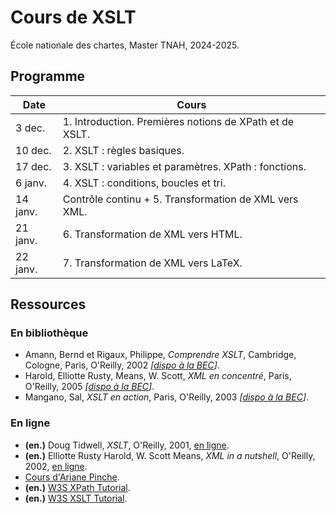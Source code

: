 # Cours de XSLT

École nationale des chartes, Master TNAH, 2024-2025.

## Programme

| Date      | Cours                                                   |
|-----------|---------------------------------------------------------|
| 3 dec.    | 1. Introduction. Premières notions de XPath et de XSLT. |
| 10 dec.   | 2. XSLT : règles basiques.                              |
| 17 dec.   | 3. XSLT : variables et paramètres. XPath : fonctions.   |
| 6 janv.   | 4. XSLT : conditions, boucles et tri.                   |
| 14 janv.  | Contrôle continu + 5. Transformation de XML vers XML.   |
| 21 janv.  | 6. Transformation de XML vers HTML.                     |
| 22 janv.  | 7. Transformation de XML vers LaTeX.                    |

## Ressources

### En bibliothèque
- Amann, Bernd et Rigaux, Philippe, _Comprendre XSLT_, Cambridge, Cologne, Paris, O'Reilly, 2002 _[[dispo à la BEC](https://catalogue.chartes.psl.eu/cgi-bin/koha/opac-detail.pl?biblionumber=17515)]_.
- Harold, Elliotte Rusty, Means, W. Scott, _XML en concentré_, Paris, O'Reilly, 2005 _[[dispo à la BEC](https://catalogue.chartes.psl.eu/cgi-bin/koha/opac-detail.pl?biblionumber=85823)]_.
- Mangano, Sal, _XSLT en action_, Paris, O'Reilly, 2003 _[[dispo à la BEC](https://catalogue.chartes.psl.eu/cgi-bin/koha/opac-detail.pl?biblionumber=85826)]_.

### En ligne
- __(en.)__ Doug Tidwell, _XSLT_, O'Reilly, 2001, [en ligne](https://docstore.mik.ua/orelly/xml/xslt/index.htm).
- __(en.)__ Elliotte Rusty Harold, W. Scott Means, _XML in a nutshell_, O'Reilly, 2002, [en ligne](https://docstore.mik.ua/orelly/xml/xmlnut/index.htm).
- [Cours d'Ariane Pinche](https://github.com/ArianePinche/coursTNAH_XSLT).
- __(en.)__ [W3S XPath Tutorial](https://www.w3schools.com/xml/xpath_intro.asp).
- __(en.)__ [W3S XSLT Tutorial](https://www.w3schools.com/xml/xsl_intro.asp).
